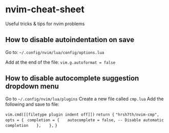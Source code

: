 # nvim-cheat-sheet
Useful tricks &amp; tips for nvim problems

## How to disable autoindentation on save
Go to: `~/.config/nvim/lua/config/options.lua` 

Add at the end of the file: `vim.g.autoformat = false`

## How to disable autocomplete suggestion dropdown menu
Go to `~/.config/nvim/lua/plugins`
Create a new file called `cmp.lua`
Add the following and save to file:

`vim.cmd([[filetype plugin indent off]])`
`return {`
    `"hrsh7th/nvim-cmp",`
   ` opts = {`
       ` completion = {`
         `   autocomplete = false, -- Disable automatic completion`
     `   },`
 `   },`
`}`
